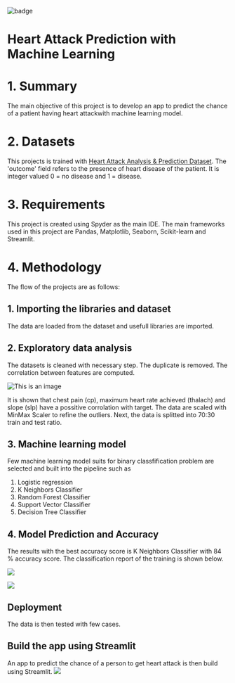 ![badge](https://img.shields.io/badge/Python-3776AB?style=for-the-badge&logo=python&logoColor=white)

# Heart Attack Prediction with Machine Learning

# 1. Summary
The main objective of this project is to develop an app to predict the chance of a patient having heart attackwith machine learning model.

# 2. Datasets

This projects is trained with  [Heart Attack Analysis & Prediction Dataset](https://www.kaggle.com/datasets/rashikrahmanpritom/heart-attack-analysis-prediction-dataset). The 'outcome' field refers to the presence of heart disease of the patient. It is integer valued 0 = no disease and 1 = disease.

# 3. Requirements
This project is created using Spyder as the main IDE. The main frameworks used in this project are Pandas, Matplotlib, Seaborn, Scikit-learn and Streamlit.

# 4. Methodology
The flow of the projects are as follows:

## 1. Importing the libraries and dataset

The data are loaded from the dataset and usefull libraries are imported.

## 2. Exploratory data analysis

The datasets is cleaned with necessary step. The duplicate is removed. The correlation between features are computed. 

![This is an image](https://github.com/ainnmzln/heart_attack_prediction_using_ML/blob/main/images/Figure%202022-05-17%20162035.png)

It is shown that chest pain (cp), maximum heart rate achieved (thalach) and slope (slp) have a possitive corrolation with target. 
The data are scaled with MinMax Scaler to refine the outliers. Next, the data is splitted into 70:30 train and test ratio. 

## 3. Machine learning model 

Few machine learning model suits for binary classfification problem are selected and built into the pipeline such as 

1. Logistic regression
2. K Neighbors Classifier
3. Random Forest Classifier
4. Support Vector Classifier
5. Decision Tree Classifier

## 4. Model Prediction and Accuracy

The results with the best accuracy score is K Neighbors Classifier with 84 % accuracy score. The classification report of the training is shown below. 

![](https://github.com/ainnmzln/heart_attack_prediction_using_ML/blob/main/images/acuracy%20score.png)

![](https://github.com/ainnmzln/heart_attack_prediction_using_ML/blob/main/images/report.png)

## Deployment

The data is then tested with few cases.

## Build the app using Streamlit

An app to predict the chance of a person to get heart attack is then build using Streamlit. 
![](https://github.com/ainnmzln/heart_attack_prediction_using_ML/blob/main/images/apps.png)
